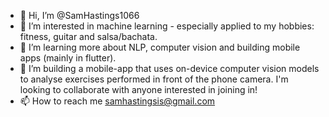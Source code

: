- 👋 Hi, I’m @SamHastings1066
- 👀 I’m interested in machine learning - especially applied to my hobbies: fitness, guitar and salsa/bachata.
- 🌱 I’m learning more about NLP, computer vision and building mobile apps (mainly in flutter).
- 💞️ I’m building a mobile-app that uses on-device computer vision models to analyse exercises performed in front of the phone camera. I'm looking to collaborate with anyone interested in joining in!
- 📫 How to reach me samhastingsis@gmail.com
